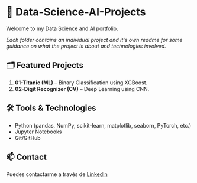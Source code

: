 # 🧠 Data-Science-AI-Projects

Welcome to my Data Science and AI portfolio.

*Each folder contains an individual project and it's own readme for some guidance on what the project is about and technologies involved.*

## 🗂️ Featured Projects
1. **01-Titanic (ML)** – Binary Classification using XGBoost.
2. **02-Digit Recognizer (CV)** – Deep Learning using CNN.

## 🛠️ Tools & Technologies

- Python (pandas, NumPy, scikit-learn, matplotlib, seaborn, PyTorch, etc.)
- Jupyter Notebooks
- Git/GitHub

## 📫 Contact

Puedes contactarme a través de [LinkedIn](#)
